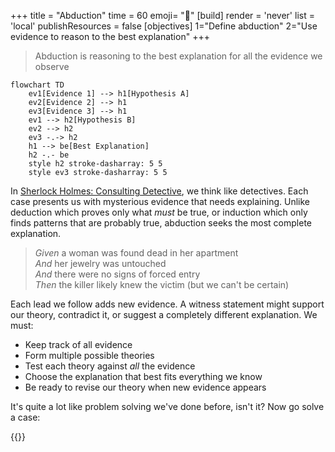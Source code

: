 +++
title = "Abduction"
time = 60
emoji= "🔎"
[build]
render = 'never'
list = 'local'
publishResources = false
[objectives]
1="Define abduction"
2="Use evidence to reason to the best explanation"
+++

> Abduction is reasoning to the best explanation for all the evidence we observe

```mermaid
flowchart TD
    ev1[Evidence 1] --> h1[Hypothesis A]
    ev2[Evidence 2] --> h1
    ev3[Evidence 3] --> h1
    ev1 --> h2[Hypothesis B]
    ev2 --> h2
    ev3 -.-> h2
    h1 --> be[Best Explanation]
    h2 -.- be
    style h2 stroke-dasharray: 5 5
    style ev3 stroke-dasharray: 5 5
```

In [Sherlock Holmes: Consulting Detective](https://www.spacecowboys.fr/case3-the-murderess), we think like detectives. Each case presents us with mysterious evidence that needs explaining. Unlike deduction which proves only what _must_ be true, or induction which only finds patterns that are probably true, abduction seeks the most complete explanation.

> _Given_ a woman was found dead in her apartment  
> _And_ her jewelry was untouched  
> _And_ there were no signs of forced entry  
> _Then_ the killer likely knew the victim (but we can't be certain)

Each lead we follow adds new evidence. A witness statement might support our theory, contradict it, or suggest a completely different explanation. We must:

- Keep track of all evidence
- Form multiple possible theories
- Test each theory against _all_ the evidence
- Choose the explanation that best fits everything we know
- Be ready to revise our theory when new evidence appears

It's quite a lot like problem solving we've done before, isn't it? Now go solve a case:

{{<blocklink
  src="https://www.spacecowboys.fr/case3-the-murderess"
  name="Sherlock Holmes: Consulting Detective - Case 3"
  caption="Use abductive reasoning to best explain the evidence"
  time="5" >}}
